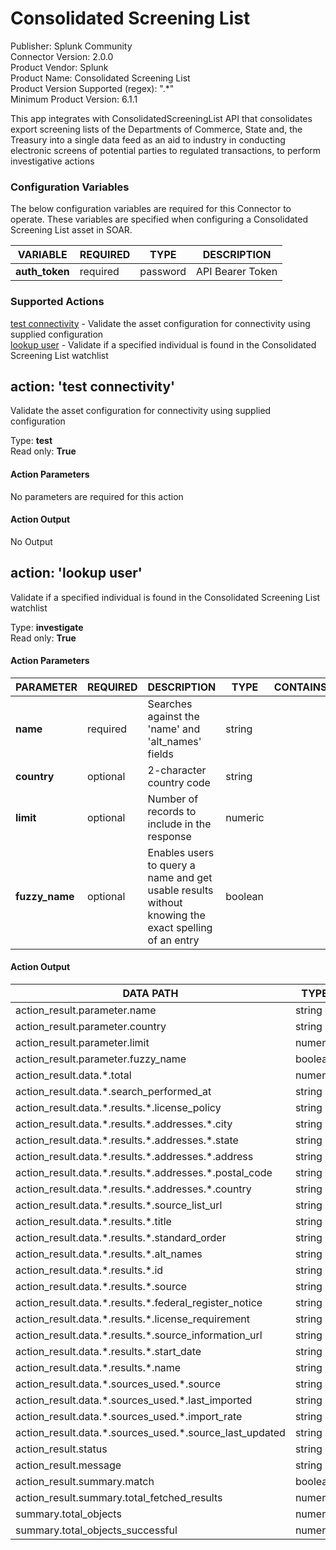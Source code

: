 [comment]: # "Auto-generated SOAR connector documentation"
# Consolidated Screening List

Publisher: Splunk Community  
Connector Version: 2.0.0  
Product Vendor: Splunk  
Product Name: Consolidated Screening List  
Product Version Supported (regex): ".\*"  
Minimum Product Version: 6.1.1  

This app integrates with ConsolidatedScreeningList API that consolidates export screening lists of the Departments of Commerce, State and, the Treasury into a single data feed as an aid to industry in conducting electronic screens of potential parties to regulated transactions, to perform investigative actions

[comment]: # "File: README.md"
[comment]: # "Copyright (c) 2020-2024 Splunk Inc."
[comment]: # ""
[comment]: # "Licensed under the Apache License, Version 2.0 (the 'License');"
[comment]: # "you may not use this file except in compliance with the License."
[comment]: # "You may obtain a copy of the License at"
[comment]: # ""
[comment]: # "    http://www.apache.org/licenses/LICENSE-2.0"
[comment]: # ""
[comment]: # "Unless required by applicable law or agreed to in writing, software distributed under"
[comment]: # "the License is distributed on an 'AS IS' BASIS, WITHOUT WARRANTIES OR CONDITIONS OF ANY KIND,"
[comment]: # "either express or implied. See the License for the specific language governing permissions"
[comment]: # "and limitations under the License."
[comment]: # ""

### Configuration Variables
The below configuration variables are required for this Connector to operate.  These variables are specified when configuring a Consolidated Screening List asset in SOAR.

VARIABLE | REQUIRED | TYPE | DESCRIPTION
-------- | -------- | ---- | -----------
**auth_token** |  required  | password | API Bearer Token

### Supported Actions  
[test connectivity](#action-test-connectivity) - Validate the asset configuration for connectivity using supplied configuration  
[lookup user](#action-lookup-user) - Validate if a specified individual is found in the Consolidated Screening List watchlist  

## action: 'test connectivity'
Validate the asset configuration for connectivity using supplied configuration

Type: **test**  
Read only: **True**

#### Action Parameters
No parameters are required for this action

#### Action Output
No Output  

## action: 'lookup user'
Validate if a specified individual is found in the Consolidated Screening List watchlist

Type: **investigate**  
Read only: **True**

#### Action Parameters
PARAMETER | REQUIRED | DESCRIPTION | TYPE | CONTAINS
--------- | -------- | ----------- | ---- | --------
**name** |  required  | Searches against the 'name' and 'alt_names' fields | string | 
**country** |  optional  | 2-character country code | string | 
**limit** |  optional  | Number of records to include in the response | numeric | 
**fuzzy_name** |  optional  | Enables users to query a name and get usable results without knowing the exact spelling of an entry | boolean | 

#### Action Output
DATA PATH | TYPE | CONTAINS | EXAMPLE VALUES
--------- | ---- | -------- | --------------
action_result.parameter.name | string |  |   Example name 
action_result.parameter.country | string |  |  
action_result.parameter.limit | numeric |  |   1 
action_result.parameter.fuzzy_name | boolean |  |   True  False 
action_result.data.\*.total | numeric |  |   135 
action_result.data.\*.search_performed_at | string |  |   2020-12-10T06:59:53.060+00:00 
action_result.data.\*.results.\*.license_policy | string |  |   Example license policy 
action_result.data.\*.results.\*.addresses.\*.city | string |  |   Example city 
action_result.data.\*.results.\*.addresses.\*.state | string |  |   Example state 
action_result.data.\*.results.\*.addresses.\*.address | string |  |   Example address 
action_result.data.\*.results.\*.addresses.\*.postal_code | string |  |   Example postal code 
action_result.data.\*.results.\*.addresses.\*.country | string |  |   Example country 
action_result.data.\*.results.\*.source_list_url | string |  `url`  |   http://example.com 
action_result.data.\*.results.\*.title | string |  |  
action_result.data.\*.results.\*.standard_order | string |  |  
action_result.data.\*.results.\*.alt_names | string |  |   Example name 
action_result.data.\*.results.\*.id | string |  `sha1`  |   1a3ccc08ecbb40155a4cce8d9c9ace917f54cc74 
action_result.data.\*.results.\*.source | string |  |   Example source 
action_result.data.\*.results.\*.federal_register_notice | string |  |   Example register notice 
action_result.data.\*.results.\*.license_requirement | string |  |   Example license requirement 
action_result.data.\*.results.\*.source_information_url | string |  `url`  |   http://example.com 
action_result.data.\*.results.\*.start_date | string |  |   2019-05-21 
action_result.data.\*.results.\*.name | string |  |   Example name 
action_result.data.\*.sources_used.\*.source | string |  |   Example source 
action_result.data.\*.sources_used.\*.last_imported | string |  |   2020-12-10T06:35:04.366+00:00 
action_result.data.\*.sources_used.\*.import_rate | string |  |   Hourly 
action_result.data.\*.sources_used.\*.source_last_updated | string |  |   2020-07-22T15:56:51.583+00:00 
action_result.status | string |  |   success  failed 
action_result.message | string |  |   Match: True 
action_result.summary.match | boolean |  |   True  False 
action_result.summary.total_fetched_results | numeric |  |   1 
summary.total_objects | numeric |  |   1 
summary.total_objects_successful | numeric |  |   1 